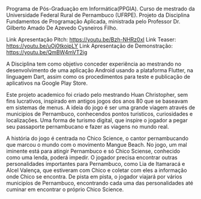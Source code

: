 Programa de Pós-Graduação em Informática(PPGIA).
Curso de mestrado da Universidade Federal Rural de Pernambuco (UFRPE).
Projeto da Disciplina Fundamentos de Programação Aplicada, ministrada pelo Professor Dr. Gilberto Amado De Azevedo Cysneiros Filho.

Link Apresentação Pitch: https://youtu.be/Bzh-NHRz0xI
Link Teaser: https://youtu.be/uOj0tkoipLY
Link Apresentação de Demonstração: https://youtu.be/QmBW4mVT2ig

A Disciplina tem como objetivo conceder experiência ao mestrando no desenvolvimento de uma aplicação Android usando a plataforma Flutter, na linguagem Dart, assim como os procedimentos para teste e publicação de aplicativos na Google Play Store.

Este projeto academico foi criado pelo mestrando Huan Christopher, sem fins lucrativos, inspirado em antigos jogos dos anos 80 que se baseavam em sistemas de menus. A ideia do jogo é ser uma grande viagem através de municipios de Pernambuco, conhecendos pontos turisticos, curiosidades e localizações. Uma forma de turismo digital, que inspire o jogador a pegar seu passaporte pernambucano e fazer as viagens no mundo real.

A história do jogo é centrada no Chico Science, o cantor pernambucando que marcou o mundo com o movimento Mangue Beach. No jogo, um mal iminente está para atingir Pernambuco e só Chico Sciense, conhecido como uma lenda, poderá impedir. O jogador precisa encontrar outras personalidades importantes para Pernambuco, como Lia de Itamaracá e Alcel Valença, que estiveram com Chico e coletar com eles a informação onde Chico se encontra. De pista em pista, o jogador viajará por vários municipíos de Pernambuco, encontrando cada uma das personalidades até cuminar em encontrar o próprio Chico Science.


